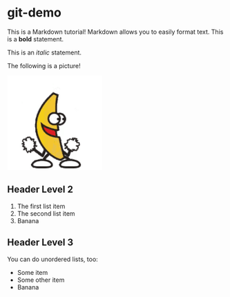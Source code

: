 # git-demo

This is a Markdown tutorial! Markdown allows you to easily format text. This is a **bold** statement.

This is an _italic_ statement.

The following is a picture!

![This is alt text!](./images/banana-dance.gif)

## Header Level 2

1. The first list item
2. The second list item
3. Banana

## Header Level 3

You can do unordered lists, too:

- Some item
- Some other item
- Banana